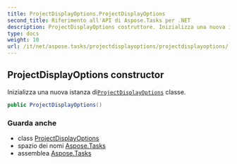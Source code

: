 ```yaml
---
title: ProjectDisplayOptions.ProjectDisplayOptions
second_title: Riferimento all'API di Aspose.Tasks per .NET
description: ProjectDisplayOptions costruttore. Inizializza una nuova istanza diProjectDisplayOptions classe.
type: docs
weight: 10
url: /it/net/aspose.tasks/projectdisplayoptions/projectdisplayoptions/
---
```

## ProjectDisplayOptions constructor

Inizializza una nuova istanza di[`ProjectDisplayOptions`](../) classe.

```csharp
public ProjectDisplayOptions()
```

### Guarda anche

* class [ProjectDisplayOptions](../)
* spazio dei nomi [Aspose.Tasks](../../projectdisplayoptions/)
* assemblea [Aspose.Tasks](../../../)


